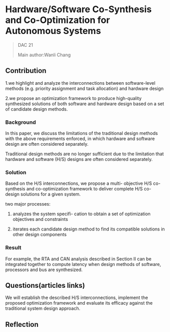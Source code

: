 # Hardware/Software Co-Synthesis and Co-Optimization for Autonomous Systems


>DAC 21
>
>Main author:Wanli Chang


## Contribution
1.we highlight and analyze the interconnections between software-level methods (e.g. priority assignment and task allocation) and hardware design

2.we propose an optimization framework to produce high-quality synthesized solutions of both software and hardware design based on a set of candidate design methods. 







### Background

In this paper, we discuss the limitations of the traditional design methods with the above requirements enforced, in which hardware and software design are often considered separately.

Traditional design methods are no longer sufficient due to the limitation that hardware and software (H/S) designs are often considered separately.






### Solution


Based on the H/S interconnections, we propose a multi- objective H/S co-synthesis and co-optimization framework to deliver complete H/S co-design solutions for a given system.

two major processes:

1) analyzes the system specifi- cation to obtain a set of optimization objectives and constraints

2) iterates each candidate design method to find its compatible solutions in other design components








### Result


For example, the RTA and CAN analysis described in Section II can be integrated together to compute latency when design methods of software, processors and bus are synthesized.






## Questions(articles links)

We will establish the described H/S interconnections, implement the proposed optimization framework and evaluate its efficacy against the traditional system design approach.






## Reflection




